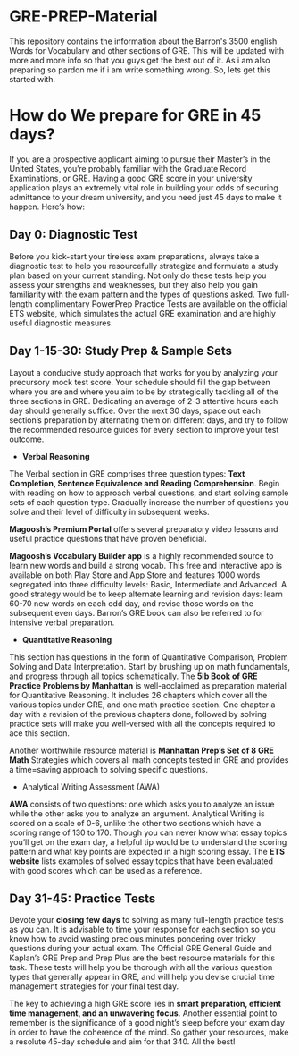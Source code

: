 # GRE-PREP-Material
This repository contains the information about the Barron's 3500 english Words for Vocabulary and other sections of GRE. This will be updated with more and more info so that you guys get the best out of it. As i am also preparing so pardon me if i am write something wrong. So, lets get this started with.

# How do We prepare for GRE in 45 days?

If you are a prospective applicant aiming to pursue their Master’s in the United States, you’re probably familiar with the Graduate Record Examinations, or GRE. Having a good GRE score in your university application plays an extremely vital role in building your odds of securing admittance to your dream university, and you need just 45 days to make it happen. Here’s how:

## Day 0: Diagnostic Test

Before you kick-start your tireless exam preparations, always take a diagnostic test to help you resourcefully strategize and formulate a study plan based on your current standing. Not only do these tests help you assess your strengths and weaknesses, but they also help you gain familiarity with the exam pattern and the types of questions asked. Two full-length complimentary PowerPrep Practice Tests are available on the official ETS website, which simulates the actual GRE examination and are highly useful diagnostic measures.

## Day 1-15-30: Study Prep & Sample Sets

Layout a conducive study approach that works for you by analyzing your precursory mock test score. Your schedule should fill the gap between where you are and where you aim to be by strategically tackling all of the three sections in GRE. Dedicating an average of 2-3 attentive hours each day should generally suffice. Over the next 30 days, space out each section’s preparation by alternating them on different days, and try to follow the recommended resource guides for every section to improve your test outcome.

* __Verbal Reasoning__

The Verbal section in GRE comprises three question types: __Text Completion, Sentence Equivalence and Reading Comprehension__. Begin with reading on how to approach verbal questions, and start solving sample sets of each question type. Gradually increase the number of questions you solve and their level of difficulty in subsequent weeks.

__Magoosh’s Premium Portal__ offers several preparatory video lessons and useful practice questions that have proven beneficial.

__Magoosh’s Vocabulary Builder app__ is a highly recommended source to learn new words and build a strong vocab. This free and interactive app is available on both Play Store and App Store and features 1000 words segregated into three difficulty levels: Basic, Intermediate and Advanced. A good strategy would be to keep alternate learning and revision days: learn 60-70 new words on each odd day, and revise those words on the subsequent even days.
Barron’s GRE book can also be referred to for intensive verbal preparation.

* __Quantitative Reasoning__

This section has questions in the form of Quantitative Comparison, Problem Solving and Data Interpretation. Start by brushing up on math fundamentals, and progress through all topics schematically.
The __5lb Book of GRE Practice Problems by Manhattan__ is well-acclaimed as preparation material for Quantitative Reasoning. It includes 26 chapters which cover all the various topics under GRE, and one math practice section. One chapter a day with a revision of the previous chapters done, followed by solving practice sets will make you well-versed with all the concepts required to ace this section.

Another worthwhile resource material is __Manhattan Prep’s Set of 8 GRE Math__ Strategies which covers all math concepts tested in GRE and provides a time=saving approach to solving specific questions.

* Analytical Writing Assessment (AWA)

__AWA__ consists of two questions: one which asks you to analyze an issue while the other asks you to analyze an argument. Analytical Writing is scored on a scale of 0-6, unlike the other two sections which have a scoring range of 130 to 170. Though you can never know what essay topics you’ll get on the exam day, a helpful tip would be to understand the scoring pattern and what key points are expected in a high scoring essay. The __ETS website__ lists examples of solved essay topics that have been evaluated with good scores which can be used as a reference.

## Day 31-45: Practice Tests

Devote your __closing few days__ to solving as many full-length practice tests as you can. It is advisable to time your response for each section so you know how to avoid wasting precious minutes pondering over tricky questions during your actual exam. The Official GRE General Guide and Kaplan’s GRE Prep and Prep Plus are the best resource materials for this task. These tests will help you be thorough with all the various question types that generally appear in GRE, and will help you devise crucial time management strategies for your final test day.

The key to achieving a high GRE score lies in __smart preparation, efficient time management, and an unwavering focus__. Another essential point to remember is the significance of a good night’s sleep before your exam day in order to have the coherence of the mind. So gather your resources, make a resolute 45-day schedule and aim for that 340. All the best!
